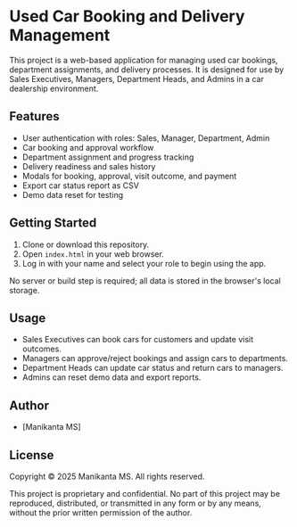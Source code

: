 # Used Car Booking and Delivery Management

This project is a web-based application for managing used car bookings, department assignments, and delivery processes. It is designed for use by Sales Executives, Managers, Department Heads, and Admins in a car dealership environment.

## Features
- User authentication with roles: Sales, Manager, Department, Admin
- Car booking and approval workflow
- Department assignment and progress tracking
- Delivery readiness and sales history
- Modals for booking, approval, visit outcome, and payment
- Export car status report as CSV
- Demo data reset for testing

## Getting Started
1. Clone or download this repository.
2. Open `index.html` in your web browser.
3. Log in with your name and select your role to begin using the app.

No server or build step is required; all data is stored in the browser's local storage.

## Usage
- Sales Executives can book cars for customers and update visit outcomes.
- Managers can approve/reject bookings and assign cars to departments.
- Department Heads can update car status and return cars to managers.
- Admins can reset demo data and export reports.

## Author
- [Manikanta MS]

## License
Copyright © 2025 Manikanta MS. All rights reserved.

This project is proprietary and confidential. No part of this project may be reproduced, distributed, or transmitted in any form or by any means, without the prior written permission of the author.
